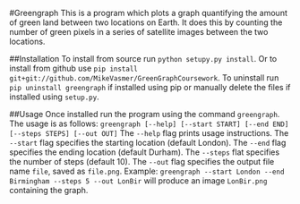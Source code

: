 #Greengraph
This is a program which plots a graph quantifying the amount of green land between two locations on Earth.
It does this by counting the number of green pixels in a series of satellite images between the two locations.

##Installation
To install from source run `python setupy.py install`. Or to install from github use `pip install
git+git://github.com/MikeVasmer/GreenGraphCoursework`. To uninstall run `pip uninstall greengraph`
if installed using pip or manually delete the files if installed using `setup.py`.

##Usage
Once installed run the program using the command `greengraph`. The usage is as follows:
`greengraph [--help] [--start START] [--end END] [--steps STEPS] [--out OUT]`
The `--help` flag prints usage instructions. The `--start` flag specifies the starting location (default London).
The `--end` flag specifies the ending location (default Durham). The `--steps` flat specifies the number of
steps (default 10). The `--out` flag specifies the output file name `file`, saved as `file.png`.
Example: `greengraph --start London --end Birmingham --steps 5 --out LonBir` will produce an image 
`LonBir.png` containing the graph.
